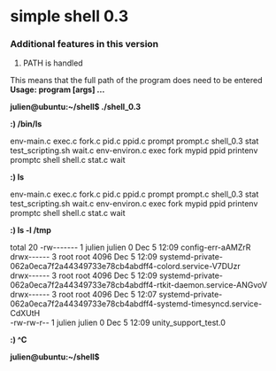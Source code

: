 # simple shell 0.3

### Additional features in this version 
1. PATH is handled

This means that the full path of the program does need to be entered
**Usage: program [args] ...**

**julien@ubuntu:~/shell$ ./shell_0.3**

**:) /bin/ls**

env-main.c  exec.c  fork.c  pid.c  ppid.c    prompt   prompt.c  shell_0.3  stat    test_scripting.sh  wait.c
env-environ.c  exec    fork    mypid   ppid   printenv  promptc  shell     shell.c    stat.c  wait

**:) ls**

env-main.c  exec.c  fork.c  pid.c  ppid.c    prompt   prompt.c  shell_0.3  stat    test_scripting.sh  wait.c
env-environ.c  exec    fork    mypid   ppid   printenv  promptc  shell     shell.c    stat.c  wait

**:) ls -l /tmp**

total 20
-rw------- 1 julien julien    0 Dec  5 12:09 config-err-aAMZrR  
drwx------ 3 root   root   4096 Dec  5 12:09 systemd-private-062a0eca7f2a44349733e78cb4abdff4-colord.service-V7DUzr  
drwx------ 3 root   root   4096 Dec  5 12:09 systemd-private-062a0eca7f2a44349733e78cb4abdff4-rtkit-daemon.service-ANGvoV  
drwx------ 3 root   root   4096 Dec  5 12:07 systemd-private-062a0eca7f2a44349733e78cb4abdff4-systemd-timesyncd.service-CdXUtH  
-rw-rw-r-- 1 julien julien    0 Dec  5 12:09 unity_support_test.0  

**:) ^C**

**julien@ubuntu:~/shell$**
